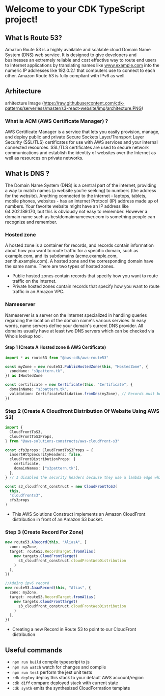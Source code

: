 # Welcome to your CDK TypeScript project!

## What Is Route 53?

Amazon Route 53 is a highly available and scalable cloud Domain Name System (DNS) web service. It is designed to give developers and businesses an extremely reliable and cost effective way to route end users to Internet applications by translating names like www.example.com into the numeric IP addresses like 192.0.2.1 that computers use to connect to each other. Amazon Route 53 is fully compliant with IPv6 as well.

## Arhitecture

arhitecture Image (https://raw.githubusercontent.com/cdk-patterns/serverless/master/s3-react-website/img/architecture.PNG)

### What is ACM (AWS Certificate Manager) ?

AWS Certificate Manager is a service that lets you easily provision, manage, and deploy public and private Secure Sockets Layer/Transport Layer Security (SSL/TLS) certificates for use with AWS services and your internal connected resources. SSL/TLS certificates are used to secure network communications and establish the identity of websites over the Internet as well as resources on private networks.

## What Is DNS ?

The Domain Name System (DNS) is a central part of the internet, providing a way to match names (a website you’re seeking) to numbers (the address for the website). Anything connected to the internet - laptops, tablets, mobile phones, websites - has an Internet Protocol (IP) address made up of numbers. Your favorite website might have an IP address like 64.202.189.170, but this is obviously not easy to remember. However a domain name such as bestdomainnameever.com is something people can recognize and remember.

### Hosted zone

A hosted zone is a container for records, and records contain information about how you want to route traffic for a specific domain, such as example.com, and its subdomains (acme.example.com, zenith.example.com). A hosted zone and the corresponding domain have the same name. There are two types of hosted zones.

- Public hosted zones contain records that specify how you want to route traffic on the internet.
- Private hosted zones contain records that specify how you want to route traffic in an Amazon VPC.

### Nameserver

Nameserver is a server on the Internet specialized in handling queries regarding the location of the domain name's various services. In easy words, name servers define your domain's current DNS provider. All domains usually have at least two DNS servers which can be checked via Whois lookup tool.

#### Step 1 (Create A Hosted zone & AWS Certificate)

```typescript
import * as route53 from "@aws-cdk/aws-route53"

const myZone = new route53.PublicHostedZone(this, "HostedZone", {
  zoneName: "s3pattern.tk",
}) as IHostedZone

const certificate = new Certificate(this, "Certificate", {
  domainName: "s3pattern.tk",
  validation: CertificateValidation.fromDns(myZone), // Records must be added manually
})
```

### Step 2 (Create A Cloudfront Distribution Of Website Using AWS S3)

```typescript
import {
  CloudFrontToS3,
  CloudFrontToS3Props,
} from "@aws-solutions-constructs/aws-cloudfront-s3"

const cfs3props: CloudFrontToS3Props = {
  insertHttpSecurityHeaders: false,
  cloudFrontDistributionProps: {
    certificate,
    domainNames: ["s3pattern.tk"],
  },
} // I disabled the security headers because they use a lambda edge which is available for us-east-1

const s3_cloudfront_construct = new CloudFrontToS3(
  this,
  "cloudfronts3",
  cfs3props
)
```

- This AWS Solutions Construct implements an Amazon CloudFront distribution in front of an Amazon S3 bucket.

### Step 3 (Create Record For Zone)

```typescript
new route53.ARecord(this, "AliasA", {
  zone: myZone,
  target: route53.RecordTarget.fromAlias(
    new targets.CloudFrontTarget(
      s3_cloudfront_construct.cloudFrontWebDistribution
    )
  ),
})

//Adding ipv6 record
new route53.AaaaRecord(this, "Alias", {
  zone: myZone,
  target: route53.RecordTarget.fromAlias(
    new targets.CloudFrontTarget(
      s3_cloudfront_construct.cloudFrontWebDistribution
    )
  ),
})
```

- Creating a new Record in Route 53 to point to our CloudFront distribution


## Useful commands

- `npm run build` compile typescript to js
- `npm run watch` watch for changes and compile
- `npm run test` perform the jest unit tests
- `cdk deploy` deploy this stack to your default AWS account/region
- `cdk diff` compare deployed stack with current state
- `cdk synth` emits the synthesized CloudFormation template
